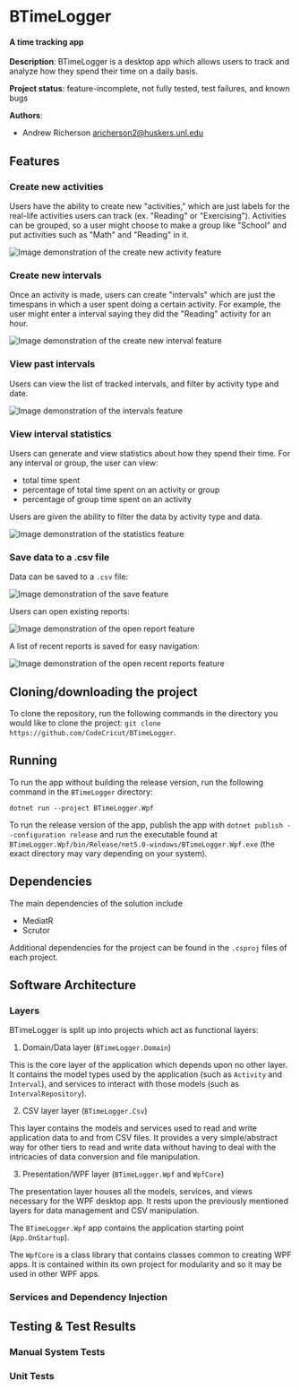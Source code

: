 # BTimeLogger

#### A time tracking app

**Description**: BTimeLogger is a desktop app which allows users to track and analyze how they spend their time on a daily basis.

**Project status**: feature-incomplete, not fully tested, test failures, and known bugs

**Authors**:

-   Andrew Richerson <aricherson2@huskers.unl.edu>

## Features

### Create new activities

Users have the ability to create new "activities," which are just labels for the real-life activities users can track (ex. "Reading" or "Exercising").
Activities can be grouped, so a user might choose to make a group like "School" and put activities such as "Math" and "Reading" in it.

![Image demonstration of the create new activity feature](/Resources/Create_New_Activity_Demo.png)

### Create new intervals

Once an activity is made, users can create "intervals" which are just the timespans in which a user spent doing a certain activity. For example,
the user might enter a interval saying they did the "Reading" activity for an hour.

![Image demonstration of the create new interval feature](/Resources/Create_New_Interval_Demo.png)

### View past intervals

Users can view the list of tracked intervals, and filter by activity type and date.

![Image demonstration of the intervals feature](/Resources/Intervals_Demo.png)

### View interval statistics

Users can generate and view statistics about how they spend their time. For any interval or group, the user can view:

-   total time spent
-   percentage of total time spent on an activity or group
-   percentage of group time spent on an activity

Users are given the ability to filter the data by activity type and data.

![Image demonstration of the statistics feature](/Resources/Statistics_Demo.png)

### Save data to a .csv file

Data can be saved to a `.csv` file:

![Image demonstration of the save feature](/Resources/Save_As_Demo.png)

Users can open existing reports:

![Image demonstration of the open report feature](/Resources/Open_Report_Demo.png)

A list of recent reports is saved for easy navigation:

![Image demonstration of the open recent reports feature](/Resources/Home_Recents_Demo.png)

## Cloning/downloading the project

To clone the repository, run the following commands in the directory you would like to clone the project: `git clone https://github.com/CodeCricut/BTimeLogger`.

## Running

To run the app without building the release version, run the following command in the `BTimeLogger` directory:

`dotnet run --project BTimeLogger.Wpf`

To run the release version of the app, publish the app with `dotnet publish --configuration release` and run the executable found at `BTimeLogger.Wpf/bin/Release/net5.0-windows/BTimeLogger.Wpf.exe` (the exact directory may vary depending on your system).

## Dependencies

The main dependencies of the solution include

-   MediatR
-   Scrutor

Additional dependencies for the project can be found in the `.csproj` files of each project.

## Software Architecture

### Layers

BTimeLogger is split up into projects which act as functional layers:

1. Domain/Data layer (`BTimeLogger.Domain`)

This is the core layer of the application which depends upon no other layer. It contains the
model types used by the application (such as `Activity` and `Interval`), and services to interact with those models (such as `IntervalRepository`).

2. CSV layer layer (`BTimeLogger.Csv`)

This layer contains the models and services used to read and write application data to and from CSV files. It provides a very simple/abstract way for other tiers to read and write data without having to deal with the intricacies of data conversion and file manipulation.

3. Presentation/WPF layer (`BTimeLogger.Wpf` and `WpfCore`)

The presentation layer houses all the models, services, and views necessary for the WPF desktop app. It rests upon the previously mentioned layers for data management and CSV manipulation.

The `BTimeLogger.Wpf` app contains the application starting point (`App.OnStartup`).

The `WpfCore` is a class library that contains classes common to creating WPF apps. It is contained within its own project for modularity and so it may be used in other WPF apps.

### Services and Dependency Injection

## Testing & Test Results

### Manual System Tests

### Unit Tests
